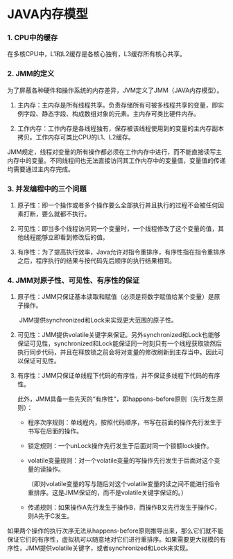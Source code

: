 # 	JAVA内存模型

### 1. CPU中的缓存

在多核CPU中，L1和L2缓存是各核心独有，L3缓存所有核心共享。

### 2. JMM的定义

为了屏蔽各种硬件和操作系统的内存差异，JVM定义了JMM（JAVA内存模型）。

1. 主内存：主内存是所有线程共享。负责存储所有可被多线程共享的变量，即实例字段、静态字段、构成数组对象的元素。主内存可类比硬件内存。

2. 工作内存：工作内存是各线程独有，保存被该线程使用到的变量的主内存副本拷贝。工作内存可类比CPU的L1、L2缓存。

JMM规定，线程对变量的所有操作都必须在工作内存中进行，而不能直接读写主内存中的变量。不同线程间也无法直接访问其工作内存中的变量值，变量值的传递均需要通过主内存完成。

### 3. 并发编程中的三个问题

1. 原子性：即一个操作或者多个操作要么全部执行并且执行的过程不会被任何因素打断，要么就都不执行。 

2. 可见性：即当多个线程访问同一个变量时，一个线程修改了这个变量的值，其他线程能够立即看到修改后的值。

3. 有序性：为了提高执行效率，Java允许对指令重排序，有序性指在指令重排序之后，程序执行的结果与按代码先后顺序的执行结果相同。



### 4. JMM对原子性、可见性、有序性的保证

1. 原子性：JMM只保证基本读取和赋值（必须是将数字赋值给某个变量）是原子操作。

   ​		JMM提供synchronized和Lock来实现更大范围的原子性。

2. 可见性：JMM提供volatile关键字来保证。另外synchronized和Lock也能够保证可见性，synchronized和Lock能保证同一时刻只有一个线程获取锁然后执行同步代码，并且在释放锁之前会将对变量的修改刷新到主存当中。因此可以保证可见性。

3. 有序性：JMM只保证单线程下代码的有序性，并不保证多线程下代码的有序性。

   ​	此外，JMM具备一些先天的“有序性”，即happens-before原则（先行发生原则）：

   - 程序次序规则：单线程内，按照代码顺序，书写在前面的操作先行发生于书写在后面的操作。

   - 锁定规则：一个unLock操作先行发生于后面对同一个锁额lock操作。

   - volatile变量规则：对一个volatile变量的写操作先行发生于后面对这个变量的读操作。

     （即对volatile变量的写与随后对这个volatile变量的读之间不能进行指令重排序。这是JMM保证的，而不是volatile关键字保证的。）

   - 传递规则：如果操作A先行发生于操作B，而操作B又先行发生于操作C，则A先于C发生。

如果两个操作的执行次序无法从happens-before原则推导出来，那么它们就不能保证它们的有序性，虚拟机可以随意地对它们进行重排序。如果需要更大规模的有序性，JMM提供volatile关键字，或者synchronized和Lock来实现。





